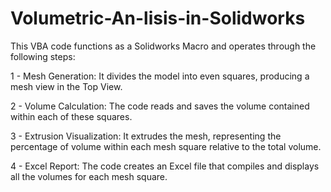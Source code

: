 # Volumetric-An-lisis-in-Solidworks

This VBA code functions as a Solidworks Macro and operates through the following steps:

1 - Mesh Generation: It divides the model into even squares, producing a mesh view in the Top View.

2 - Volume Calculation: The code reads and saves the volume contained within each of these squares.

3 - Extrusion Visualization: It extrudes the mesh, representing the percentage of volume within each mesh square relative to the total volume.

4 - Excel Report: The code creates an Excel file that compiles and displays all the volumes for each mesh square.
